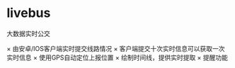 # livebus
大数据实时公交

× 由安卓/IOS客户端实时提交线路情况 
× 客户端提交十次实时信息可以获取一次实时信息
× 使用GPS自动定位上报位置
× 绘制时间线，提供实时提取
× 提醒功能
